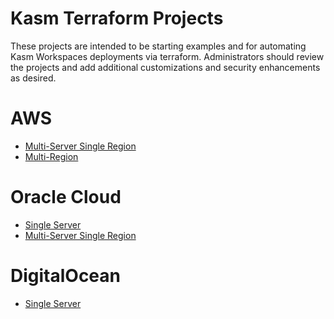 # Kasm Terraform Projects

These projects are intended to be starting examples and for automating Kasm Workspaces deployments via terraform.
Administrators should review the projects and add additional customizations and security enhancements as desired.


# AWS
- [Multi-Server Single Region](aws/standard/README.md)
- [Multi-Region](aws/multi_region/README.md)

# Oracle Cloud
- [Single Server](oci/single_server/README.md)
- [Multi-Server Single Region](oci/standard/README.md)

# DigitalOcean
- [Single Server](digitalocean/single_server/README.md)
